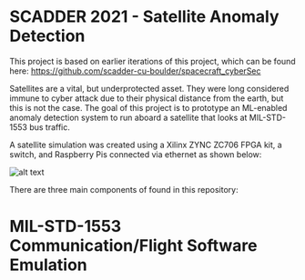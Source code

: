 # SCADDER 2021 - Satellite Anomaly Detection

This project is based on earlier iterations of this project, which can be found here: https://github.com/scadder-cu-boulder/spacecraft_cyberSec

Satellites are a vital, but underprotected asset. They were long considered immune to cyber attack due to their physical distance from the earth, but this is not the case. The goal of this project is to prototype an ML-enabled anomaly detection system to run aboard a satellite that looks at MIL-STD-1553 bus traffic.

A satellite simulation was created using a Xilinx ZYNC ZC706 FPGA kit, a switch, and Raspberry Pis connected via ethernet as shown below:

![alt text](https://github.com/scadder2021/satellite_cybersec/blob/main/FBD_2021.png?raw=true)

There are three main components of found in this repository:

# MIL-STD-1553 Communication/Flight Software Emulation

